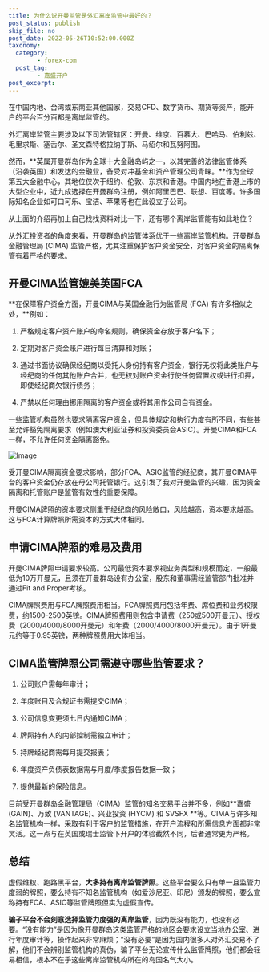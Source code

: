```yaml
---
title: 为什么说开曼监管是外汇离岸监管中最好的？
post_status: publish
skip_file: no
post_date: 2022-05-26T10:52:00.000Z
taxonomy:
  category:
        - forex-com
  post_tag:
        - 嘉盛开户
post_excerpt: 
---
```

在中国内地、台湾或东南亚其他国家，交易CFD、数字货币、期货等资产，能开户的平台百分百都是离岸监管的。

外汇离岸监管主要涉及以下司法管辖区：开曼、维京、百慕大、巴哈马、伯利兹、毛里求斯、塞舌尔、圣文森特格拉纳丁斯、马绍尔和瓦努阿图。

然而，**英属开曼群岛作为全球十大金融岛屿之一，以其完善的法律监管体系（沿袭英国）和发达的金融业，备受对冲基金和资产管理公司青睐。**作为全球第五大金融中心，其地位仅次于纽约、伦敦、东京和香港。中国内地在香港上市的大型企业中，近九成选择在开曼群岛注册，例如阿里巴巴、联想、百度等。许多国际知名企业如可口可乐、宝洁、苹果等也在此设立子公司。

从上面的介绍再加上自己找找资料对比一下，还有哪个离岸监管能有如此地位？

从外汇投资者的角度来看，开曼群岛的监管体系优于一些离岸监管机构。开曼群岛金融管理局 (CIMA) 监管严格，尤其注重保护客户资金安全，对客户资金的隔离保管有着严格的要求。

## 开曼CIMA监管媲美英国FCA

**在保障客户资金方面，开曼CIMA与英国金融行为监管局 (FCA) 有许多相似之处，**例如：

1. 严格规定客户资产账户的命名规则，确保资金存放于客户名下；

1. 定期对客户资金账户进行每日清算和对账；

1. 通过书面协议确保经纪商以受托人身份持有客户资金，银行无权将此类账户与经纪商的任何其他账户合并，也无权对账户资金行使任何留置权或进行扣押，即使经纪商欠银行债务；

1. 严禁以任何理由挪用隔离的客户资金或将其用作公司自有资金。

一些监管机构虽然也要求隔离客户资金，但具体规定和执行力度有所不同，有些甚至允许豁免隔离要求（例如澳大利亚证券和投资委员会ASIC）。开曼CIMA和FCA一样，不允许任何资金隔离豁免。

![Image](https://prod-files-secure.s3.us-west-2.amazonaws.com/39ed1227-6d7d-4570-be36-9ccd4a2c4241/bd849744-3fcb-4a37-8312-357962c8f065/image.png?X-Amz-Algorithm=AWS4-HMAC-SHA256&X-Amz-Content-Sha256=UNSIGNED-PAYLOAD&X-Amz-Credential=ASIAZI2LB466XPPTCQ22%2F20250204%2Fus-west-2%2Fs3%2Faws4_request&X-Amz-Date=20250204T041343Z&X-Amz-Expires=3600&X-Amz-Security-Token=IQoJb3JpZ2luX2VjEAwaCXVzLXdlc3QtMiJGMEQCIAR7XWhjol89D5phPIk8oegsxiQYww7pUaFcKkO1oMhrAiBHQiYQ8pjRcpXVB8vMl0wQ7sD6v6s0JSCnDvMQwOghKir%2FAwglEAAaDDYzNzQyMzE4MzgwNSIMvZvwgp9Q2JRdTnoQKtwDXXRAKrAIYpg6tN2%2FtAzCIWhpTQQvYjSkMQEVS%2FsnIiRcIOUQ47p0Lrmdso1fy4ChNyfnM%2Fu%2FMIoRWC1WmNyCt9zQN%2FodLyPfovNnzMVKDCqclNITuiEjx0fs6PZwaWRJUzqt%2FxKUPZINmCZ4iu1m234Hdr%2BE7lMwoYuKMoWs9ojBXi9HIGZLcXpk00uDEiEvcl3BqhsItsGMCBqa6gSO8rCnMy%2FJz%2Fm0GiaB2idHD87YsT19kL8Q3H5t%2Fkyr%2BzusD7xEsOdacMG2y4KbL0aogO%2BIq7Qf5cU0Sf5R0MuzJGeRIaa0FTut76LBZHRaYCzgO2LUDfisBHEQgn4IsigCUTTJKc4OmyoTj5EtkB1MRyH13VYahasuaT3mzX4a7VNRkSXFqncciuzdztSApehI2onKZnYp1ULpRiqlAO89rhjL1%2Fz8TtUZWRao63ydq3CroG2o5AZTFzQ84Ca5LKmn0yy%2B1sZFHvKAGOGW1FBWjH%2BY0qsMRdEE%2FXjMc%2FdG5TYwXV1xOt9lMlAdQglYJao3QnyYY9vpY2asMAPm1KAaTeLJz2awu4EUwKeA4nuf97mnk24v62NGcCwPSWA0cm1%2FHei2NbQncmQD9WjAUNYLb7pb%2BUpeiaOvK4ubg0IwmqKGvQY6pgGWerq4YpYoFqeHNCYLVDuNwUAV9pS7C3UTWAZbdREfgqF67ISupw8d%2FQAbAP1u%2F8uUZjBjDbqrQ%2BeScmcT1lg1kWX1bBgXOHVQzUyNwMQwYb8qkFXl4M8BcKRgAYCtH8DOtbsONbzx9Kj%2Bs8lQs011BlEW4JpR81IrqOWSGFOg8my7%2FPOObWy%2FC8itISoPmkqP%2FA2zkjmQ8ENryVBZk%2FcY2FMCta16&X-Amz-Signature=ec92362beef67ed2e59a1e713582ba597e3fbf23ca26d2fd6bdeed0a13cfd738&X-Amz-SignedHeaders=host&x-id=GetObject)

受开曼CIMA隔离资金要求影响，部分FCA、ASIC监管的经纪商，其开曼CIMA平台的客户资金仍存放在母公司托管银行。这引发了我对开曼监管的兴趣，因为资金隔离和托管账户是监管有效性的重要保障。

开曼CIMA牌照的资本要求侧重于经纪商的风险敞口，风险越高，资本要求越高。这与FCA计算牌照所需资本的方式大体相同。

## **申请CIMA牌照的难易及费用**

开曼CIMA牌照申请要求较高。公司最低资本要求视业务类型和规模而定，一般最低为10万开曼元，且须在开曼群岛设有办公室，股东和董事需经监管部门批准并通过Fit and Proper考核。

CIMA牌照费用与FCA牌照费用相当。FCA牌照费用包括年费、席位费和业务权限费，约1500-2500英镑。CIMA牌照费用则包含申请费（250或500开曼元）、授权费（2000/4000/8000开曼元）和年费（2000/4000/8000开曼元）。由于1开曼元约等于0.95英镑，两种牌照费用大体相当。

## CIMA监管牌照公司需遵守哪些监管要求？

1. 公司账户需每年审计；

1. 年度账目及合规证书需提交CIMA；

1. 公司信息变更须七日内通知CIMA；

1. 牌照持有人的内部控制需独立审计；

1. 持牌经纪商需每月提交报表；

1. 年度资产负债表数据需与月度/季度报告数据一致；

1. 提供最新的保险信息。

目前受开曼群岛金融管理局（CIMA）监管的知名交易平台并不多，例如**嘉盛 (GAIN)、万致 (VANTAGE)、兴业投资 (HYCM) 和 SVSFX **等。CIMA与许多知名监管机构一样，采取有利于客户的监管措施，在开户流程和所需信息方面都非常灵活。这一点与在英国或瑞士监管下开户的体验截然不同，后者通常更为严格。

## 总结

虚假维权、跑路黑平台，**大多持有离岸监管牌照**。这些平台要么只有单一且监管力度弱的牌照，要么持有不知名监管机构（如爱沙尼亚、印尼）颁发的牌照，要么宣称持有FCA、ASIC等监管牌照但实为虚假宣传。

**骗子平台不会刻意选择监管力度强的离岸监管**，因为既没有能力，也没有必要。“没有能力”是因为像开曼群岛这类监管严格的地区会要求设立当地办公室、进行年度审计等，操作起来非常麻烦；“没有必要”是因为国内很多人对外汇交易不了解，他们不会辨别监管机构的真伪，骗子平台无论宣传什么监管牌照，他们都会轻易相信，根本不在乎这些离岸监管机构所在的岛国名气大小。